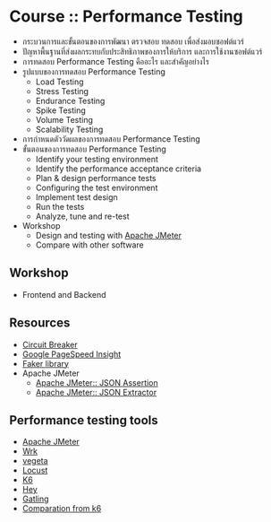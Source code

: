 # Course :: Performance Testing

* กระบวนการและขั้นตอนของการพัฒนา ตรวจสอบ ทดสอบ เพื่อส่งมอบซอฟต์แวร์
* ปัญหาพื้นฐานที่ส่งผลกระทบกับประสิทธิภาพของการให้บริการ และการใช้งานซอฟต์แวร์
* การทดสอบ Performance Testing คืออะไร และสำคัญอย่างไร
* รูปแบบของการทดสอบ Performance Testing
  * Load Testing
  * Stress Testing
  * Endurance Testing
  * Spike Testing
  * Volume Testing
  * Scalability Testing
* การกำหนดตัววัดผลของการทดสอบ Performance Testing
* ขั้นตอนของการทดสอบ Performance Testing
  * Identify your testing environment
  * Identify the performance acceptance criteria
  * Plan & design performance tests
  * Configuring the test environment
  * Implement test design
  * Run the tests
  * Analyze, tune and re-test
* Workshop
  * Design and testing with [Apache JMeter](https://jmeter.apache.org/)
  * Compare with other software

## Workshop
  * Frontend and Backend

## Resources
* [Circuit Breaker](https://martinfowler.com/bliki/CircuitBreaker.html)
* [Google PageSpeed Insight](https://developers.google.com/speed/pagespeed/insights/)
* [Faker library](https://github.com/marak/Faker.js/)
* Apache JMeter
  * [Apache JMeter:: JSON Assertion](https://jmeter.apache.org/usermanual/component_reference.html#JSON_Assertion)
  * [Apache JMeter:: JSON Extractor](https://jmeter.apache.org/usermanual/component_reference.html#JSON_Extractor)

## Performance testing tools
* [Apache JMeter](https://jmeter.apache.org/)
* [Wrk](https://github.com/wg/wrk)
* [vegeta](https://github.com/tsenart/vegeta)
* [Locust](https://locust.io/)
* [K6](https://k6.io/)
* [Hey](https://github.com/rakyll/hey)
* [Gatling](https://gatling.io/)
* [Comparation from k6](https://k6.io/blog/comparing-best-open-source-load-testing-tools)
